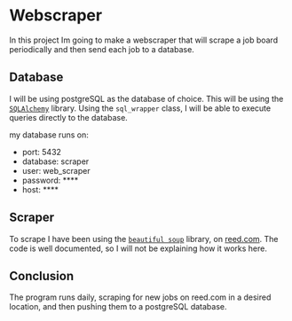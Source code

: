 # Webscraper

In this project Im going to make a webscraper that will scrape a job board periodically and then send each job to a database.

## Database

I will be using postgreSQL as the database of choice. This will be using the [`SQLAlchemy`](https://docs.sqlalchemy.org/en/20/core/engines.html) library. Using the `sql_wrapper` class, I will be able to execute queries directly to the database.

my database runs on:

- port: 5432
- database: scraper
- user: web_scraper
- password: \*\*\*\*
- host: \*\*\*\*

## Scraper

To scrape I have been using the [`beautiful soup`](crummy.com/software/BeautifulSoup/bs4/doc/) library, on [reed.com](reed.com). The code is well documented, so I will not be explaining how it works here.

## Conclusion

The program runs daily, scraping for new jobs on reed.com in a desired location, and then pushing them to a postgreSQL database.

